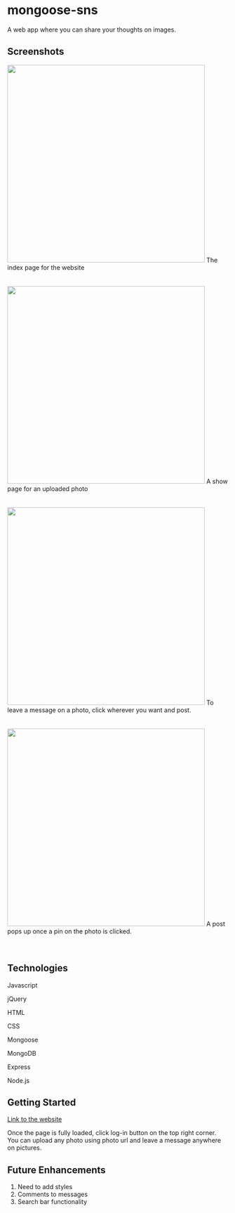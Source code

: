 # mongoose-sns

A web app where you can share your thoughts on images.

## Screenshots

<img src="https://i.imgur.com/kgalUPK.png" width="450px">
The index page for the website
<br><br><br>

<img src="https://i.imgur.com/bhdCvR6.png" width="450px">
A show page for an uploaded photo
<br><br><br>

<img src="https://i.imgur.com/i4oIVUO.png" width="450px">
To leave a message on a photo, click wherever you want and post.
<br><br><br>

<img src="https://i.imgur.com/m2LAOfQ.png" width="450px">
A post pops up once a pin on the photo is clicked.
<br><br><br>

## Technologies

Javascript

jQuery

HTML

CSS

Mongoose

MongoDB

Express

Node.js

## Getting Started

[Link to the website](https://mongoose-sns.herokuapp.com/)

Once the page is fully loaded, click log-in button on the top right corner. 
You can upload any photo using photo url and leave a message anywhere on pictures.


## Future Enhancements

1. Need to add styles
2. Comments to messages
3. Search bar functionality
